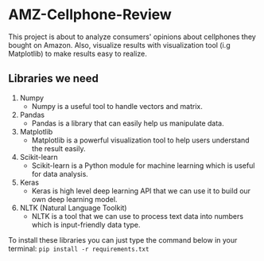 # AMZ-Cellphone-Review

This project is about to analyze consumers' opinions about cellphones they bought on Amazon.
Also, visualize results with visualization tool (i.g Matplotlib) to make results easy to realize.

## Libraries we need

1. Numpy
    - Numpy is a useful tool to handle vectors and matrix.
2. Pandas
    - Pandas is a library that can easily help us manipulate data.
3. Matplotlib
    - Matplotlib is a powerful visualization tool to help users understand the result easily.
4. Scikit-learn
    - Scikit-learn is a Python module for machine learning which is useful for data analysis.
5. Keras
    - Keras is high level deep learning API that we can use it to build our own deep learning model.
6. NLTK (Natural Language Toolkit)
    - NLTK is a tool that we can use to process text data into numbers which is input-friendly data type.

To install these libraries you can just type the command below in your terminal:
`pip install -r requirements.txt`
